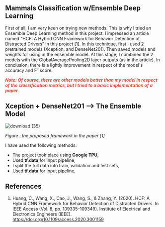 ## Mammals Classification w/Ensemble Deep Learning

First of all, I am very keen on trying new methods. This is why I tried an Ensemble Deep Learning method in this project. I impressed an article named "HCF: A Hybrid CNN Framework for Behavior Detection of Distracted Drivers" in this project [1]. In this technique, first I used 2 pretrained models (Xception, and DenseNet201). Then saved models and weights for using in the ensemble model. At this stage, I combined the 2 models with the GlobalAveragePooling2D layer outputs (as in the article). In conclusion, there is a lightly improvement in respect of the model's accuracy and F1 score.

<i><b><span style="color:#e74c3c;"> Note: Of course, there are other models better than my model in respect of the classification metrics, but I tried to a basic implementation of a paper. </span> </b></i>

## Xception + DenseNet201 --> The Ensemble Model

![download (35)](https://github.com/john-fante/my-deep-learning-projects/assets/50263592/75467368-195a-4ec3-a53a-8131002572c8)

<i> Figure : the proposed framework in the paper [1]</i>



I have used the following methods.

* The project took place using <b>Google TPU</b>,
* Used <b>tf.data</b> for input pipeline,
* I split the full data into train, validation and test sets,
* Used <b>tf.data</b> for input pipeline,


## References
1. Huang, C., Wang, X., Cao, J., Wang, S., & Zhang, Y. (2020). HCF: A Hybrid CNN Framework for Behavior Detection of Distracted Drivers. In IEEE Access (Vol. 8, pp. 109335–109349). Institute of Electrical and Electronics Engineers (IEEE). https://doi.org/10.1109/access.2020.3001159
